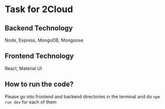 # Task for 2Cloud

## Backend Technology
Node, Express, MongoDB, Mongoose

## Frontend Technology
React, Material UI

## How to run the code?
Please go into frontend and backend directories in the terminal and do `npm run dev` for each of them
